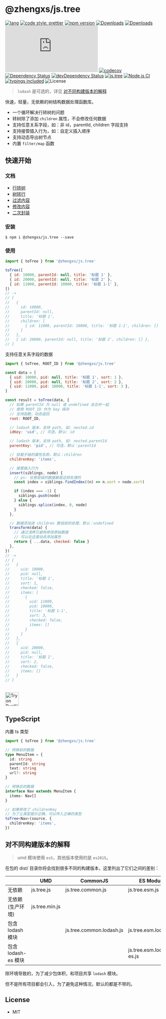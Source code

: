 # @zhengxs/js.tree

[![lang](https://img.shields.io/badge/lang-typescript-informational?style=flat)](https://www.typescriptlang.org/)
[![code style: prettier](https://img.shields.io/badge/code_style-prettier-ff69b4.svg?style=flat)](https://github.com/prettier/prettier)
[![npm version](https://img.shields.io/npm/v/%40zhengxs%2Fjs.tree.svg?style=flat)](https://www.npmjs.com/package/%40zhengxs%2Fjs.tree)
[![Downloads](https://img.shields.io/npm/dt/%40zhengxs%2Fjs.tree.svg?style=flat)](https://www.npmjs.com/package/%40zhengxs%2Fjs.tree)
[![Downloads](https://img.shields.io/npm/dm/%40zhengxs%2Fjs.tree.svg?style=flat)](https://www.npmjs.com/package/%40zhengxs%2Fjs.tree)
[![Gzip Size](http://img.badgesize.io/https://unpkg.com/@zhengxs/js.tree/dist/js.tree.min.js?compression=gzip&style=flat)](https://unpkg.com/@zhengxs/js.tree/dist/js.tree.min.js)
[![codecov](https://codecov.io/gh/zhengxs2018/js.tree/branch/main/graph/badge.svg?token=JBYVAK2RRG)](https://codecov.io/gh/zhengxs2018/js.tree)
[![Dependency Status](https://david-dm.org/zhengxs2018/js.tree.SVG)](https://david-dm.org/zhengxs2018/js.tree?type=dev)
[![devDependency Status](https://david-dm.org/zhengxs2018/js.tree/dev-status.svg)](https://david-dm.org/zhengxs2018/js.tree?type=dev)
[![js.tree](https://img.shields.io/endpoint?url=https://dashboard.cypress.io/badge/simple/dtcor7/main&style=flat&logo=cypress)](https://dashboard.cypress.io/projects/dtcor7/runs)
[![Node.js CI](https://github.com/zhengxs2018/js.tree/actions/workflows/tests.yaml/badge.svg)](https://github.com/zhengxs2018/js.tree/actions/workflows/tests.yaml)
[![typings included](https://img.shields.io/badge/typings-included-brightgreen.svg?style=flat)](#typescript)
![License](https://img.shields.io/badge/license-MIT-brightgreen.svg?style=flat)

> `lodash` 是可选的，详见 [对不同构建版本的解释](#对不同构建版本的解释)

快速，轻量，无依赖的树结构数据处理函数库。

- 一个循环解决行转树的问题
- 转树除了添加 `children` 属性，不会修改任何数据
- 支持任意关系字段，如：非 id，parentId, children 字段支持
- 支持接管插入行为，如：自定义插入顺序
- 支持动态导出树节点
- 内置 `filter/map` 函数

## 快速开始

### 文档

- [行转树](./docs/transform/toTree.md)
- [树转行](./docs/transform/toRows.md)
- [过滤内容](./docs/operators/filter.md)
- [修改内容](./docs/operators/map.md)
- [二次封装](./docs/advanced/custom.md)

### 安装

```shell
$ npm i @zhengxs/js.tree --save
```

### 使用

```js
import { toTree } from '@zhengxs/js.tree'

toTree([
  { id: 10000, parentId: null, title: '标题 1' },
  { id: 20000, parentId: null, title: '标题 2' },
  { id: 11000, parentId: 10000, title: '标题 1-1' },
])
// ->
// [
//   {
//     id: 10000,
//     parentId: null,
//     title: '标题 1',
//     children: [
//       { id: 11000, parentId: 10000, title: '标题 1-1', children: [] }
//     ]
//   },
//   { id: 20000, parentId: null, title: '标题 2', children: [] },
// ]
```

支持任意关系字段的数据

```js
import { toTree, ROOT_ID } from '@zhengxs/js.tree'

const data = [
  { uid: 10000, pid: null, title: '标题 1', sort: 1 },
  { uid: 20000, pid: null, title: '标题 2', sort: 2 },
  { uid: 11000, pid: 10000, title: '标题 1-1', sort: 3 },
]

const result = toTree(data, {
  // 如果 parentId 为 null 或 undefined 会合并一起
  // 使用 ROOT_ID 作为 key 保存
  // 支持函数，动态返回
  root: ROOT_ID,

  // lodash 版本，支持 path, 如: nested.id
  idKey: 'uid', // 可选，默认: id

  // lodash 版本，支持 path, 如: nested.parentId
  parentKey: 'pid', // 可选，默认：parentId

  // 挂载子级的属性名称，默认：children
  childrenKey: 'items',

  // 接管插入行为
  insert(siblings, node) {
    // ps: 任意层级的数据都是这样处理的
    const index = siblings.findIndex((n) => n.sort > node.sort)

    if (index === -1) {
      siblings.push(node)
    } else {
      siblings.splice(index, 0, node)
    }
  },

  // 数据添加进 children 数组前的处理，默认：undefined
  transform(data) {
    // 通过浅拷贝避免修改原始数据
    // 可以在这里动态添加属性
    return { ...data, checked: false }
  },
})
// ->
// [
//   {
//     uid: 10000,
//     pid: null,
//     title: '标题 1',
//     sort: 1,
//     checked: false,
//     items: [
//       {
//         uid: 11000,
//         pid: 10000,
//         title: '标题 1-1',
//         sort: 3,
//         checked: false,
//         items: []
//       }
//     ]
//   },
//   {
//     uid: 20000,
//     pid: null,
//     title: '标题 2',
//     sort: 2,
//     checked: false,
//     items: []
//   }
// ]
```

<br />

<a href="https://npm.runkit.com/@zhengxs/js.tree">
  <img src="https://static.runkitcdn.com/assets/images/brand/horizontal-logo-full.svg" height="44" alt="Try on RunKit">
</a>

## TypeScript

内置 ts 类型

```ts
import { toTree } from '@zhengxs/js.tree'

// 转换前的数据
type MenuItem = {
  id: string
  parentId: string
  text: string
  url?: string
}

// 转换后的数据
interface Nav extends MenuItem {
  items: Nav[]
}

// 如果修改了 childrenKey
// 为了让类型提示正确，可以传入正确的类型
toTree<Nav>(source, {
  childrenKey: 'items',
})
```

## 对不同构建版本的解释

> umd 模块使用 `es5`，其他版本使用的是 `es2015`。

在包的 dist/ 目录你将会找到很多不同的构建版本，这里列出了它们之间的差别：

|                     | UMD            | CommonJS                 | ES Module                |
| ------------------- | -------------- | ------------------------ | ------------------------ |
| 无依赖              | js.tree.js     | js.tree.common.js        | js.tree.esm.js           |
| 无依赖(生产环境)    | js.tree.min.js |                          |                          |
| 包含 lodash 模块    |                | js.tree.common.lodash.js | js.tree.esm.lodash.js    |
| 包含 lodash-es 模块 |                |                          | js.tree.esm.lodash-es.js |

除环境导致的，为了减少包体积，和项目共享 `lodash` 模块。

但不是所有项目都会引入，为了避免这种情况，默认的都是不带的。

## License

- MIT
